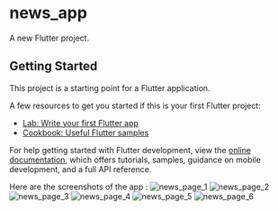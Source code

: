 # news_app

A new Flutter project.

## Getting Started

This project is a starting point for a Flutter application.

A few resources to get you started if this is your first Flutter project:

- [Lab: Write your first Flutter app](https://docs.flutter.dev/get-started/codelab)
- [Cookbook: Useful Flutter samples](https://docs.flutter.dev/cookbook)

For help getting started with Flutter development, view the
[online documentation](https://docs.flutter.dev/), which offers tutorials,
samples, guidance on mobile development, and a full API reference.

Here are the screenshots of the app : 
![news_page_1](https://github.com/user-attachments/assets/2fa7c189-55fe-4fad-8b3c-9db110ff2813)
![news_page_2](https://github.com/user-attachments/assets/f9b4fcc2-8dfe-460f-8e1e-d1138f859cc0)
![news_page_3](https://github.com/user-attachments/assets/68ed00e7-e0f4-43fb-91ab-e76d3f92311e)
![news_page_4](https://github.com/user-attachments/assets/46584c52-1d23-438c-897d-8f577a7fe869)
![news_page_5](https://github.com/user-attachments/assets/b6e0524e-3745-4139-982c-81b8cf101506)
![news_page_6](https://github.com/user-attachments/assets/cec06673-69d9-4579-80c7-d060cbcbd0c5)
